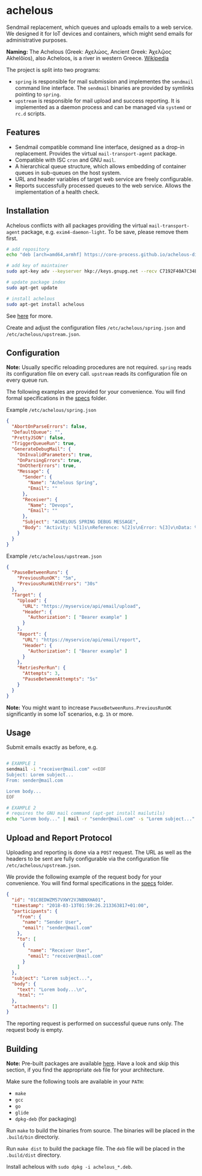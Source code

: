 # achelous
Sendmail replacement, which queues and uploads emails to a web service. We designed it for IoT devices and containers, which might send emails for administrative purposes.

**Naming:** The Achelous (Greek: Αχελώος, Ancient Greek: Ἀχελῷος Akhelôios), also Acheloos, is a river in western Greece. [Wikipedia](https://en.wikipedia.org/wiki/Achelous_River)

The project is split into two programs:

- `spring` is responsible for mail submission and implementes the `sendmail` command line interface. The `sendmail` binaries are provided by symlinks pointing to `spring`.
- `upstream` is responsible for mail upload and success reporting. It is implemented as a daemon process and can be managed via `systemd` or `rc.d` scripts.

## Features

- Sendmail compatible command line interface, designed as a drop-in replacement. Provides the virtual `mail-transport-agent` package.
- Compatible with ISC `cron` and GNU `mail`.
- A hierarchical queue structure, which allows embedding of container queues in sub-queues on the host system.
- URL and header variables of target web service are freely configurable.
- Reports successfully processed queues to the web service. Allows the implementation of a health check.

## Installation

Achelous conflicts with all packages providing the virtual `mail-transport-agent` package, e.g. `exim4-daemon-light`. To be save, please remove them first.

```sh
# add repository
echo "deb [arch=amd64,armhf] https://core-process.github.io/achelous-dist/deb $(lsb_release -s -c) main" | sudo tee /etc/apt/sources.list.d/achelous.list

# add key of maintainer
sudo apt-key adv --keyserver hkp://keys.gnupg.net --recv C7192F40A7C34E5A25339476D1E482C66415ACC5

# update package index
sudo apt-get update

# install achelous
sudo apt-get install achelous
```

See [here](https://github.com/core-process/achelous-dist) for more.

Create and adjust the configuration files `/etc/achelous/spring.json` and `/etc/achelous/upstream.json`.

## Configuration

**Note:** Usually specific reloading procedures are not required. `spring` reads its configuration file on every call. `upstream` reads its configuration file on every queue run.

The following examples are provided for your convenience. You will find formal specifications in the [specs](./specs/) folder.

Example `/etc/achelous/spring.json`

```json
{
  "AbortOnParseErrors": false,
  "DefaultQueue": "",
  "PrettyJSON": false,
  "TriggerQueueRun": true,
  "GenerateDebugMail": {
    "OnInvalidParameters": true,
    "OnParsingErrors": true,
    "OnOtherErrors": true,
    "Message": {
      "Sender": {
        "Name": "Achelous Spring",
        "Email": ""
      },
      "Receiver": {
        "Name": "Devops",
        "Email": ""
      },
      "Subject": "ACHELOUS SPRING DEBUG MESSAGE",
      "Body": "Activity: %[1]s\nReference: %[2]s\nError: %[3]v\nData: %+[4]v"
    }
  }
}
```

Example `/etc/achelous/upstream.json`

```json
{
  "PauseBetweenRuns": {
    "PreviousRunOK": "5m",
    "PreviousRunWithErrors": "30s"
  },
  "Target": {
    "Upload": {
      "URL": "https://myservice/api/email/upload",
      "Header": {
        "Authorization": [ "Bearer example" ]
      }
    },
    "Report": {
      "URL": "https://myservice/api/email/report",
      "Header": {
        "Authorization": [ "Bearer example" ]
      }
    },
    "RetriesPerRun": {
      "Attempts": 3,
      "PauseBetweenAttempts": "5s"
    }
  }
}
```

**Note:** You might want to increase `PauseBetweenRuns.PreviousRunOK` significantly in some IoT scenarios, e.g. `1h` or more.

## Usage

Submit emails exactly as before, e.g.

```sh

# EXAMPLE 1
sendmail -i "receiver@mail.com" <<EOF
Subject: Lorem subject...
From: sender@mail.com

Lorem body...
EOF

# EXAMPLE 2
# requires the GNU mail command (apt-get install mailutils)
echo "Lorem body..." | mail -r "sender@mail.com" -s "Lorem subject..." "receiver@mail.com"

```

## Upload and Report Protocol

Uploading and reporting is done via a `POST` request. The URL as well as the headers to be sent are fully configurable via the configuration file `/etc/achelous/upstream.json`.

We provide the following example of the request body for your convenience. You will find formal specifications in the [specs](./specs/) folder.

```json
{
  "id": "01C8EDWZM57VXWY2VJNBNXHA01",
  "timestamp": "2018-03-13T01:59:26.213363817+01:00",
  "participants": {
    "from": {
      "name": "Sender User",
      "email": "sender@mail.com"
    },
    "to": [
      {
        "name": "Receiver User",
        "email": "receiver@mail.com"
      }
    ]
  },
  "subject": "Lorem subject...",
  "body": {
    "text": "Lorem body...\n",
    "html": ""
  },
  "attachments": []
}
```

The reporting request is performed on successful queue runs only. The request body is empty.

## Building

**Note:** Pre-built packages are available [here](https://github.com/core-process/achelous/releases). Have a look and skip this section, if you find the appropriate `deb` file for your architecture.

Make sure the following tools are available in your `PATH`:

- `make`
- `gcc`
- `go`
- `glide`
- `dpkg-deb` (for packaging)

Run `make` to build the binaries from source. The binaries will be placed in the `.build/bin` directoriy.

Run `make dist` to build the package file. The `deb` file will be placed in the `.build/dist` directory.

Install achelous with `sudo dpkg -i achelous_*.deb`.
